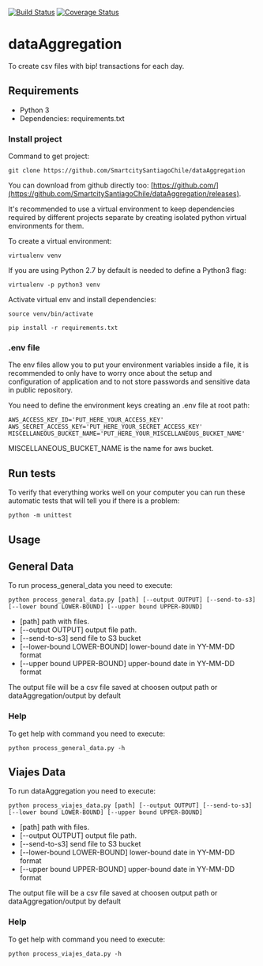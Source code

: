[![Build Status](https://travis-ci.com/SmartcitySantiagoChile/dataAggregation.svg?branch=master)](https://travis-ci.com/SmartcitySantiagoChile/dataAggregation) [![Coverage Status](https://coveralls.io/repos/github/SmartcitySantiagoChile/dataAggregation/badge.svg?branch=master)](https://coveralls.io/github/SmartcitySantiagoChile/dataAggregation?branch=master)
# dataAggregation

To create csv files with bip! transactions for each day.

## Requirements

- Python 3
- Dependencies: requirements.txt

### Install  project


Command to get project:

```
git clone https://github.com/SmartcitySantiagoChile/dataAggregation
```

You can download from github directly too: [https://github.com/](https://github.com/SmartcitySantiagoChile/dataAggregation/releases).

It's recommended to use a virtual environment to keep dependencies required by different projects separate by creating isolated python virtual environments for them.

To create a virtual environment:

```
virtualenv venv
```
If you are using Python 2.7 by default is needed to define a Python3 flag:

```
virtualenv -p python3 venv
```

Activate virtual env and install dependencies:
```
source venv/bin/activate
 
pip install -r requirements.txt
```


### .env file
The env files allow you to put your environment variables inside a file,
 it is recommended to only have to worry once about the setup and configuration of application
 and to not store passwords and sensitive data in public repository.
 
You need to define the environment keys creating an .env file at root path:
```
AWS_ACCESS_KEY_ID='PUT_HERE_YOUR_ACCESS_KEY'
AWS_SECRET_ACCESS_KEY='PUT_HERE_YOUR_SECRET_ACCESS_KEY'
MISCELLANEOUS_BUCKET_NAME='PUT_HERE_YOUR_MISCELLANEOUS_BUCKET_NAME'
```

MISCELLANEOUS_BUCKET_NAME is the name for aws bucket.

## Run tests
To verify that everything works well on your computer you can run these automatic tests that will tell you if there is a problem:

```
python -m unittest
```

## Usage   
## General Data
To run process_general_data you need to execute:

```
python process_general_data.py [path] [--output OUTPUT] [--send-to-s3] [--lower bound LOWER-BOUND] [--upper bound UPPER-BOUND]
```
- [path] path with files.
- [--output OUTPUT] output file path.
- [--send-to-s3]  send file to S3 bucket
- [--lower-bound LOWER-BOUND] lower-bound date in YY-MM-DD format
- [--upper bound UPPER-BOUND] upper-bound date in YY-MM-DD format


The output file will be a csv file saved at choosen output path or dataAggregation/output by default
### Help

To get help with command you need to execute:

```
python process_general_data.py -h 
```


## Viajes Data
To run dataAggregation you need to execute:

```
python process_viajes_data.py [path] [--output OUTPUT] [--send-to-s3] [--lower bound LOWER-BOUND] [--upper bound UPPER-BOUND]
```
- [path] path with files.
- [--output OUTPUT] output file path.
- [--send-to-s3]  send file to S3 bucket
- [--lower-bound LOWER-BOUND] lower-bound date in YY-MM-DD format
- [--upper bound UPPER-BOUND] upper-bound date in YY-MM-DD format


The output file will be a csv file saved at choosen output path or dataAggregation/output by default
### Help

To get help with command you need to execute:

```
python process_viajes_data.py -h 
```
